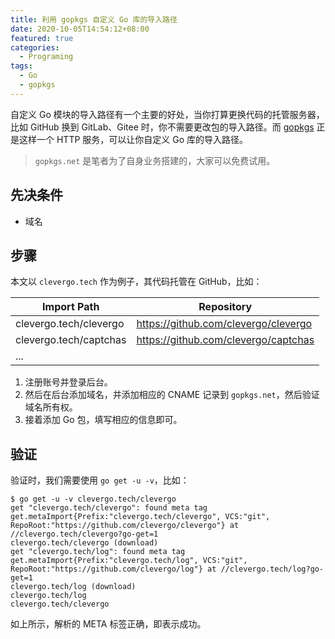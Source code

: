```yaml
---
title: 利用 gopkgs 自定义 Go 库的导入路径
date: 2020-10-05T14:54:12+08:00
featured: true
categories:
  - Programing
tags:
  - Go
  - gopkgs
---
```


自定义 Go 模块的导入路径有一个主要的好处，当你打算更换代码的托管服务器，比如 GitHub 换到 GitLab、Gitee 时，你不需要更改包的导入路径。而 [gopkgs][1] 正是这样一个 HTTP 服务，可以让你自定义 Go 库的导入路径。

<!--more-->

> `gopkgs.net` 是笔者为了自身业务搭建的，大家可以免费试用。

## 先决条件

- 域名

## 步骤

本文以 `clevergo.tech` 作为例子，其代码托管在 GitHub，比如：

| Import Path            | Repository                             |
| ---------------------- | -------------------------------------- |
| clevergo.tech/clevergo | <https://github.com/clevergo/clevergo> |
| clevergo.tech/captchas | <https://github.com/clevergo/captchas> |
| ...                    |                                        |

1. 注册账号并登录后台。
1. 然后在后台添加域名，并添加相应的 CNAME 记录到 `gopkgs.net`，然后验证域名所有权。
1. 接着添加 Go 包，填写相应的信息即可。

## 验证

验证时，我们需要使用 `go get -u -v`，比如：

```shell
$ go get -u -v clevergo.tech/clevergo
get "clevergo.tech/clevergo": found meta tag get.metaImport{Prefix:"clevergo.tech/clevergo", VCS:"git", RepoRoot:"https://github.com/clevergo/clevergo"} at //clevergo.tech/clevergo?go-get=1
clevergo.tech/clevergo (download)
get "clevergo.tech/log": found meta tag get.metaImport{Prefix:"clevergo.tech/log", VCS:"git", RepoRoot:"https://github.com/clevergo/log"} at //clevergo.tech/log?go-get=1
clevergo.tech/log (download)
clevergo.tech/log
clevergo.tech/clevergo
```

如上所示，解析的 META 标签正确，即表示成功。

[1]: https://gopkgs.net
